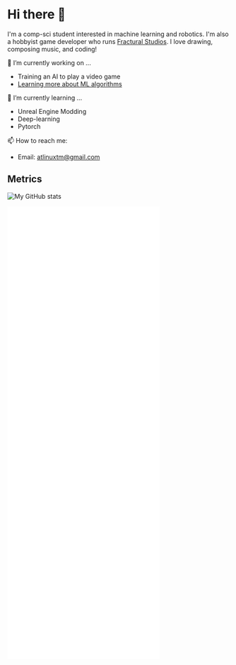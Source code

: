 # Hi there 👋

I'm a comp-sci student interested in machine learning and robotics. I'm also a hobbyist game developer who runs [Fractural Studios](https://github.com/Fractural). I love drawing, composing music, and coding!

🔭 I’m currently working on ...
- Training an AI to play a video game
- [Learning more about ML algorithms](https://www.youtube.com/watch?v=rSY1pVGdZ4I&list=PL_iWQOsE6TfVmKkQHucjPAoRtIJYt8a5A)

🌱 I’m currently learning ...
- Unreal Engine Modding
- Deep-learning
- Pytorch

📫 How to reach me:
- Email: atlinuxtm@gmail.com

## Metrics

![My GitHub stats](https://github-readme-stats.vercel.app/api?username=Atlinx&show_icons=true&theme=monokai&count_private=true&include_all_commits=true)

![Metrics](/github-metrics.svg)
